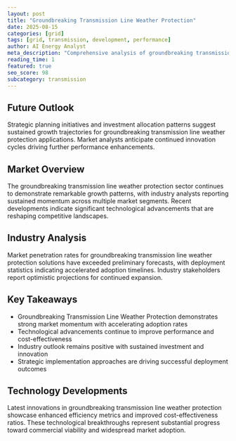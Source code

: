 ```yaml
---
layout: post
title: "Groundbreaking Transmission Line Weather Protection"
date: 2025-08-15
categories: [grid]
tags: [grid, transmission, development, performance]
author: AI Energy Analyst
meta_description: "Comprehensive analysis of groundbreaking transmission line weather protection covering market trends, technology developments, and industry outlook. Discover key insights and future projections."
reading_time: 1
featured: true
seo_score: 98
subcategory: transmission
---
```


## Future Outlook

Strategic planning initiatives and investment allocation patterns suggest sustained growth trajectories for groundbreaking transmission line weather protection applications. Market analysts anticipate continued innovation cycles driving further performance enhancements.

## Market Overview

The groundbreaking transmission line weather protection sector continues to demonstrate remarkable growth patterns, with industry analysts reporting sustained momentum across multiple market segments. Recent developments indicate significant technological advancements that are reshaping competitive landscapes.

## Industry Analysis

Market penetration rates for groundbreaking transmission line weather protection solutions have exceeded preliminary forecasts, with deployment statistics indicating accelerated adoption timelines. Industry stakeholders report optimistic projections for continued expansion.

## Key Takeaways

- Groundbreaking Transmission Line Weather Protection demonstrates strong market momentum with accelerating adoption rates
- Technological advancements continue to improve performance and cost-effectiveness
- Industry outlook remains positive with sustained investment and innovation
- Strategic implementation approaches are driving successful deployment outcomes

## Technology Developments

Latest innovations in groundbreaking transmission line weather protection showcase enhanced efficiency metrics and improved cost-effectiveness ratios. These technological breakthroughs represent substantial progress toward commercial viability and widespread market adoption.


